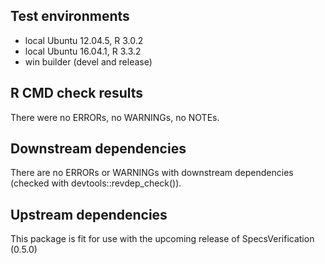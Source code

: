 ## Test environments
* local Ubuntu 12.04.5, R 3.0.2
* local Ubuntu 16.04.1, R 3.3.2
* win builder (devel and release)

## R CMD check results
There were no ERRORs, no WARNINGs, no NOTEs.

## Downstream dependencies
There are no ERRORs or WARNINGs with downstream dependencies (checked with devtools::revdep_check()).

## Upstream dependencies
This package is fit for use with the upcoming release of SpecsVerification (0.5.0)
